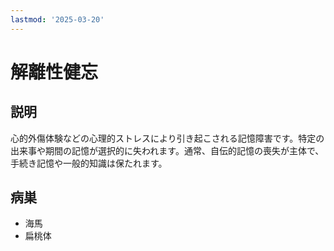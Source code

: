 ```yaml
---
lastmod: '2025-03-20'
---
```


# 解離性健忘

## 説明

心的外傷体験などの心理的ストレスにより引き起こされる記憶障害です。特定の出来事や期間の記憶が選択的に失われます。通常、自伝的記憶の喪失が主体で、手続き記憶や一般的知識は保たれます。

## 病巣

- 海馬
- 扁桃体
